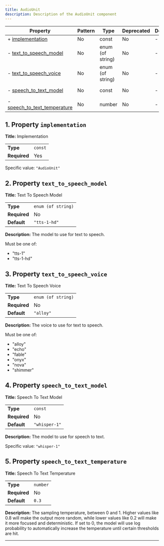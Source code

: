```yaml
---
title: AudioUnit
description: Description of the AudioUnit component
---
```


| Property                                                     | Pattern | Type             | Deprecated | Definition | Title/Description          |
| ------------------------------------------------------------ | ------- | ---------------- | ---------- | ---------- | -------------------------- |
| + [implementation](#implementation )                         | No      | const            | No         | -          | Implementation             |
| - [text_to_speech_model](#text_to_speech_model )             | No      | enum (of string) | No         | -          | Text To Speech Model       |
| - [text_to_speech_voice](#text_to_speech_voice )             | No      | enum (of string) | No         | -          | Text To Speech Voice       |
| - [speech_to_text_model](#speech_to_text_model )             | No      | const            | No         | -          | Speech To Text Model       |
| - [speech_to_text_temperature](#speech_to_text_temperature ) | No      | number           | No         | -          | Speech To Text Temperature |

## <a name="implementation"></a>1. Property `implementation`

**Title:** Implementation

|              |         |
| ------------ | ------- |
| **Type**     | `const` |
| **Required** | Yes     |

Specific value: `"AudioUnit"`

## <a name="text_to_speech_model"></a>2. Property `text_to_speech_model`

**Title:** Text To Speech Model

|              |                    |
| ------------ | ------------------ |
| **Type**     | `enum (of string)` |
| **Required** | No                 |
| **Default**  | `"tts-1-hd"`       |

**Description:** The model to use for text to speech.

Must be one of:
* "tts-1"
* "tts-1-hd"

## <a name="text_to_speech_voice"></a>3. Property `text_to_speech_voice`

**Title:** Text To Speech Voice

|              |                    |
| ------------ | ------------------ |
| **Type**     | `enum (of string)` |
| **Required** | No                 |
| **Default**  | `"alloy"`          |

**Description:** The voice to use for text to speech.

Must be one of:
* "alloy"
* "echo"
* "fable"
* "onyx"
* "nova"
* "shimmer"

## <a name="speech_to_text_model"></a>4. Property `speech_to_text_model`

**Title:** Speech To Text Model

|              |               |
| ------------ | ------------- |
| **Type**     | `const`       |
| **Required** | No            |
| **Default**  | `"whisper-1"` |

**Description:** The model to use for speech to text.

Specific value: `"whisper-1"`

## <a name="speech_to_text_temperature"></a>5. Property `speech_to_text_temperature`

**Title:** Speech To Text Temperature

|              |          |
| ------------ | -------- |
| **Type**     | `number` |
| **Required** | No       |
| **Default**  | `0.3`    |

**Description:** The sampling temperature, between 0 and 1. Higher values like 0.8 will make the output more random, while lower values like 0.2 will make it more focused and deterministic. If set to 0, the model will use log probability to automatically increase the temperature until certain thresholds are hit.

----------------------------------------------------------------------------------------------------------------------------
